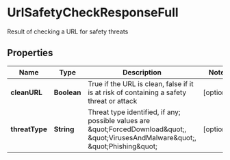 

# UrlSafetyCheckResponseFull

Result of checking a URL for safety threats
## Properties

Name | Type | Description | Notes
------------ | ------------- | ------------- | -------------
**cleanURL** | **Boolean** | True if the URL is clean, false if it is at risk of containing a safety threat or attack |  [optional]
**threatType** | **String** | Threat type identified, if any; possible values are \&quot;ForcedDownload\&quot;, \&quot;VirusesAndMalware\&quot;, \&quot;Phishing\&quot; |  [optional]



